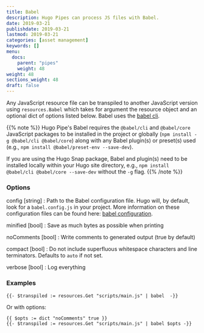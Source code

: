 ```yaml
---
title: Babel
description: Hugo Pipes can process JS files with Babel.
date: 2019-03-21
publishdate: 2019-03-21
lastmod: 2019-03-21
categories: [asset management]
keywords: []
menu:
  docs:
    parent: "pipes"
    weight: 48
weight: 48
sections_weight: 48
draft: false
---
```


Any JavaScript resource file can be transpiled to another JavaScript version using `resources.Babel` which takes for argument the resource object and an optional dict of options listed below. Babel uses the [babel cli](https://babeljs.io/docs/en/babel-cli).


{{% note %}}
Hugo Pipe's Babel requires the `@babel/cli` and `@babel/core` JavaScript packages to be installed in the project or globally (`npm install -g @babel/cli @babel/core`) along with any Babel plugin(s) or preset(s) used (e.g., `npm install @babel/preset-env --save-dev`).

If you are using the Hugo Snap package, Babel and plugin(s) need to be installed locally within your Hugo site directory, e.g., `npm install @babel/cli @babel/core --save-dev` without the `-g` flag.
{{% /note %}}

### Options

config [string]
: Path to the Babel configuration file. Hugo will, by default, look for a `babel.config.js` in your project. More information on these configuration files can be found here: [babel configuration](https://babeljs.io/docs/en/configuration).

minified [bool]
: Save as much bytes as possible when printing

noComments [bool]
: Write comments to generated output (true by default)

compact [bool]
: Do not include superfluous whitespace characters and line terminators. Defaults to `auto` if not set.

verbose [bool]
: Log everything

### Examples

```go-html-template
{{- $transpiled := resources.Get "scripts/main.js" | babel  -}}
```

Or with options:

```go-html-template
{{ $opts := dict "noComments" true }}
{{- $transpiled := resources.Get "scripts/main.js" | babel $opts -}}
```
